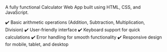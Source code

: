  A fully functional Calculator Web App built using HTML, CSS, and JavaScript.

✔️ Basic arithmetic operations (Addition, Subtraction, Multiplication, Division)
✔️ User-friendly interface
✔️ Keyboard support for quick calculations
✔️ Error handling for smooth functionality
✔️ Responsive design for mobile, tablet, and desktop

